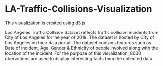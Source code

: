 # LA-Traffic-Collisions-Visualization

This visualization is created using d3.js

Los Angeles Traffic Collision dataset reflects traffic collision incidents from City of Los Angeles for the year of 2018. The dataset is hosted by City of Los Angeles on their data portal. The dataset contains features such as Date of incident, Age, Gender & Ethnicity of people involved along with the location of the incident. For the purpose of this visualization, 8000 obervations are used to display interesting facts from the collected data.
